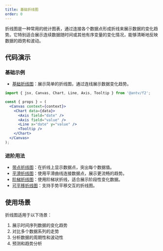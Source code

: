 ```yaml
---
title: 基础折线图
order: 0
---
```


折线图是一种常用的统计图表，通过连接各个数据点形成折线来展示数据的变化趋势。它特别适合展示连续数据随时间或其他有序变量的变化情况，能够清晰地反映数据的趋势和波动。

## 代码演示

### 基础示例

- [基础折线图](./demo/line.jsx)：展示简单的折线图，通过连线展示数据变化趋势。

```jsx
import { jsx, Canvas, Chart, Line, Axis, Tooltip } from '@antv/f2';

const { props } = (
  <Canvas context={context}>
    <Chart data={data}>
      <Axis field="date" />
      <Axis field="value" />
      <Line x="date" y="value" />
      <Tooltip />
    </Chart>
  </Canvas>
);
```

### 进阶用法

- [带点折线图](./demo/with-point.jsx)：在折线上显示数据点，突出每个数据值。
- [平滑折线图](./demo/smooth.jsx)：使用平滑曲线连接数据点，展示更流畅的趋势。
- [阶梯折线图](./demo/step.jsx)：使用阶梯状折线，适合展示阶段性变化数据。
- [可平移折线图](./demo/pan.jsx)：支持手势平移交互的折线图。

## 使用场景

折线图适用于以下场景：

1. 展示时间序列数据的变化趋势
2. 对比多个数据系列的走势
3. 分析数据的周期性和波动性
4. 预测和趋势分析
